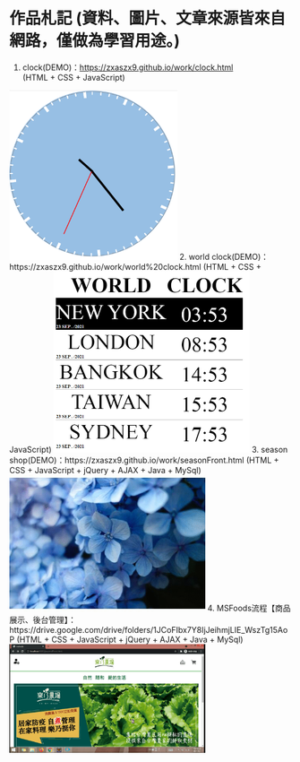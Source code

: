 # 作品札記  (資料、圖片、文章來源皆來自網路，僅做為學習用途。)
1. clock(DEMO)：https://zxaszx9.github.io/work/clock.html  
   (HTML + CSS + JavaScript)  
<img alt="clock" width="300" src="https://github.com/zxaszx9/work/blob/gh-pages/img/season/Clock.png">  
2. world clock(DEMO)：https://zxaszx9.github.io/work/world%20clock.html  
   (HTML + CSS + JavaScript)  
<img alt="WorldClock" width="350" src="https://github.com/zxaszx9/work/blob/gh-pages/img/season/WorldClock.png">  
3. season shop(DEMO)：https://zxaszx9.github.io/work/seasonFront.html  
   (HTML + CSS + JavaScript + jQuery + AJAX + Java + MySql)  
<img alt="seasonshop" width="350" src="https://github.com/zxaszx9/work/blob/gh-pages/img/season/seasonshop.gif">  
4. MSFoods流程【商品展示、後台管理】：https://drive.google.com/drive/folders/1JCoFIbx7Y8IjJeihmjLIE_WszTg15AoP  
   (HTML + CSS + JavaScript + jQuery + AJAX + Java + MySql)  
<img alt="MSFoods" width="350" src="https://github.com/zxaszx9/work/blob/gh-pages/img/season/MSFoods.gif">  
   

